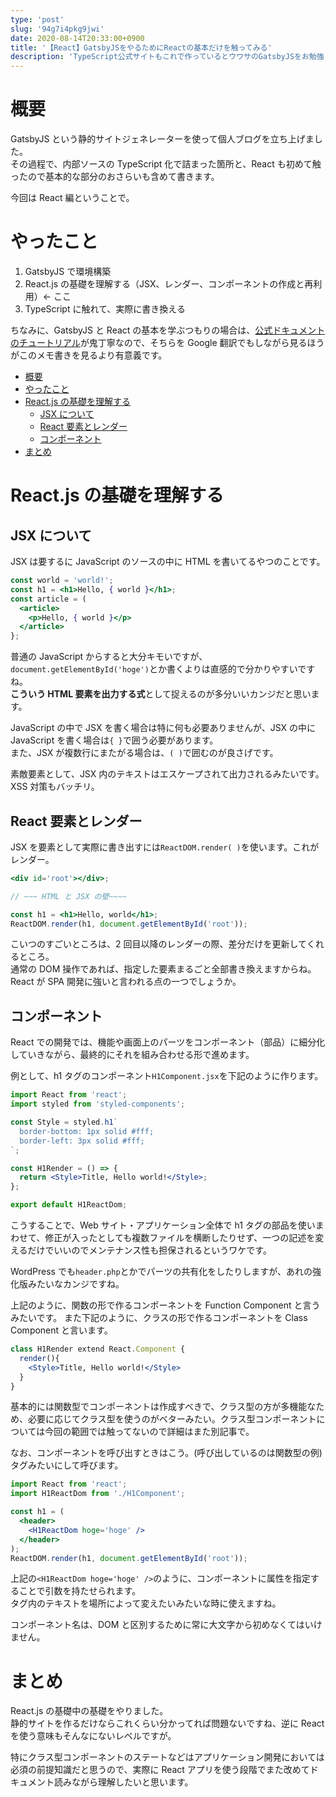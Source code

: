 ```yaml
---
type: 'post'
slug: '94g7i4pkg9jwi'
date: 2020-08-14T20:33:00+0900
title: '【React】GatsbyJSをやるためにReactの基本だけを触ってみる'
description: 'TypeScript公式サイトもこれで作っているとウワサのGatsbyJSをお勉強してみた。その1'
---
```


# 概要

GatsbyJS という静的サイトジェネレーターを使って個人ブログを立ち上げました。  
その過程で、内部ソースの TypeScript 化で詰まった箇所と、React も初めて触ったので基本的な部分のおさらいも含めて書きます。

今回は React 編ということで。

# やったこと

1. GatsbyJS で環境構築
2. React.js の基礎を理解する（JSX、レンダー、コンポーネントの作成と再利用）← ここ
3. TypeScript に触れて、実際に書き換える

ちなみに、GatsbyJS と React の基本を学ぶつもりの場合は、[公式ドキュメントのチュートリアル](https://www.gatsbyjs.com/tutorial/)が鬼丁寧なので、そちらを Google 翻訳でもしながら見るほうがこのメモ書きを見るより有意義です。

- [概要](#概要)
- [やったこと](#やったこと)
- [React.js の基礎を理解する](#reactjsの基礎を理解する)
  - [JSX について](#jsxについて)
  - [React 要素とレンダー](#react要素とレンダー)
  - [コンポーネント](#コンポーネント)
- [まとめ](#まとめ)

# React.js の基礎を理解する

## JSX について

JSX は要するに JavaScript のソースの中に HTML を書いてるやつのことです。

```jsx
const world = 'world!';
const h1 = <h1>Hello, { world }</h1>;
const article = (
  <article>
    <p>Hello, { world }</p>
  </article>
};
```

普通の JavaScript からすると大分キモいですが、`document.getElementById('hoge')`とか書くよりは直感的で分かりやすいですね。  
**こういう HTML 要素を出力する式**として捉えるのが多分いいカンジだと思います。

JavaScript の中で JSX を書く場合は特に何も必要ありませんが、JSX の中に JavaScript を書く場合は`{ }`で囲う必要があります。  
また、JSX が複数行にまたがる場合は、`( )`で囲むのが良さげです。

素敵要素として、JSX 内のテキストはエスケープされて出力されるみたいです。XSS 対策もバッチリ。

## React 要素とレンダー

JSX を要素として実際に書き出すには`ReactDOM.render( )`を使います。これがレンダー。

```jsx
<div id='root'></div>;

// ~~~ HTML と JSX の壁~~~~

const h1 = <h1>Hello, world</h1>;
ReactDOM.render(h1, document.getElementById('root'));
```

こいつのすごいところは、2 回目以降のレンダーの際、差分だけを更新してくれるところ。  
通常の DOM 操作であれば、指定した要素まるごと全部書き換えますからね。React が SPA 開発に強いと言われる点の一つでしょうか。

## コンポーネント

React での開発では、機能や画面上のパーツをコンポーネント（部品）に細分化していきながら、最終的にそれを組み合わせる形で進めます。

例として、h1 タグのコンポーネント`H1Component.jsx`を下記のように作ります。

```jsx
import React from 'react';
import styled from 'styled-components';

const Style = styled.h1`
  border-bottom: 1px solid #fff;
  border-left: 3px solid #fff;
`;

const H1Render = () => {
  return <Style>Title, Hello world!</Style>;
};

export default H1ReactDom;
```

こうすることで、Web サイト・アプリケーション全体で h1 タグの部品を使いまわせて、修正が入ったとしても複数ファイルを横断したりせず、一つの記述を変えるだけでいいのでメンテナンス性も担保されるというワケです。

WordPress でも`header.php`とかでパーツの共有化をしたりしますが、あれの強化版みたいなカンジですね。

上記のように、関数の形で作るコンポーネントを Function Component と言うみたいです。
また下記のように、クラスの形で作るコンポーネントを Class Component と言います。

```jsx
class H1Render extend React.Component {
  render(){
    <Style>Title, Hello world!</Style>
  }
}
```

基本的には関数型でコンポーネントは作成すべきで、クラス型の方が多機能なため、必要に応じてクラス型を使うのがベターみたい。クラス型コンポーネントについては今回の範囲では触ってないので詳細はまた別記事で。

なお、コンポーネントを呼び出すときはこう。(呼び出しているのは関数型の例)  
タグみたいにして呼びます。

```jsx
import React from 'react';
import H1ReactDom from './H1Component';

const h1 = (
  <header>
    <H1ReactDom hoge='hoge' />
  </header>
);
ReactDOM.render(h1, document.getElementById('root'));
```

上記の`<H1ReactDom hoge='hoge' />`のように、コンポーネントに属性を指定することで引数を持たせられます。  
タグ内のテキストを場所によって変えたいみたいな時に使えますね。

コンポーネント名は、DOM と区別するために常に大文字から初めなくてはいけません。

# まとめ

React.js の基礎中の基礎をやりました。  
静的サイトを作るだけならこれくらい分かってれば問題ないですね、逆に React を使う意味もそんなにないレベルですが。

特にクラス型コンポーネントのステートなどはアプリケーション開発においては必須の前提知識だと思うので、実際に React アプリを使う段階でまた改めてドキュメント読みながら理解したいと思います。
